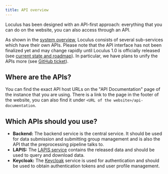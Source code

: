 ```yaml
---
title: API overview
---
```


Loculus has been designed with an API-first approach: everything that you can do on the website, you can also access through an API.

As shown in the [system overview](../system-overview/), Loculus consists of several sub-services which have their own APIs. Please note that the API interface has not been finalized yet and may change rapidly until Loculus 1.0 is officially released (see [current state and roadmap](../current-state-and-roadmap/)). In particular, we have plans to unify the APIs more (see [GitHub ticket](https://github.com/loculus-project/loculus/issues/855)).

## Where are the APIs?

You can find the exact API host URLs on the "API Documentation" page of the instance that you are using. There is a link to the page in the footer of the website, you can also find it under `<URL of the website>/api-documentation`.

## Which APIs should you use?

- **Backend:** The backend service is the central service. It should be used for data submission and submitting group management and is also the API that the preprocessing pipeline talks to.
- **LAPIS:** The [LAPIS service](https://github.com/GenSpectrum/LAPIS) contains the released data and should be used to query and download data.
- **Keycloak:** The [Keycloak](https://www.keycloak.org/) service is used for authentication and should be used to obtain authentication tokens and user profile management.
